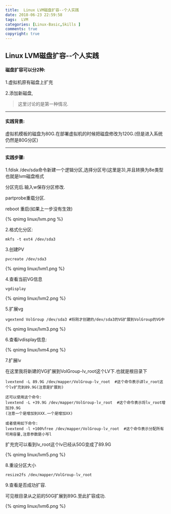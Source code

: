 ```yaml
---
title:  Linux LVM磁盘扩容--个人实践
date: 2018-06-23 22:59:58
tags:  LVM
categories: [Linux-Basic,Skills ]
comments: true
copyright: true
---
```




## Linux LVM磁盘扩容--个人实践



#### 磁盘扩容可以分2种:

1.虚拟机原有磁盘上扩充

2.添加新磁盘,

> 这里讨论的是第一种情况. 

---

#### 实践背景:

虚拟机模板的磁盘为80G.在部署虚拟机的时候把磁盘修改为120G.(但是进入系统仍然是80G分区)

<!--more-->

---

#### 实践步骤:

1.fdisk /dev/sda命令新建一个逻辑分区,选择分区号(这里是3),并且转换为8e类型也就是lvm磁盘格式

分区完后.输入w保存分区修改.

partprobe重载分区.

reboot 重启(如果上一步没有生效)

{% qnimg linux/lvm.png %}

2.格式化分区:

```
mkfs -t ext4 /dev/sda3 
```

3.创建PV 

```
pvcreate /dev/sda3
```

{% qnimg linux/lvm1.png %}

4.查看当前VG信息 

```
vgdisplay
```

{% qnimg linux/lvm2.png %}

5.扩展vg 

```
vgextend VolGroup /dev/sda3 #将刚才创建的/dev/sda3的VG扩展到VolGroup的VG中
```

{% qnimg linux/lvm3.png %}

6.查看lvdisplay信息: 

{% qnimg linux/lvm4.png %}



7.扩展lv 

在这里我将新建的VG扩展到VolGroup-lv_root这个LV下.也就是根目录下

```
lvextend -L 89.9G /dev/mapper/VolGroup-lv_root  #这个命令表示讲lv_root这个lv扩充到89.9G(注意是扩展到)

还可以使用这个命令:
lvextend -L +39.9G /dev/mapper/VolGroup-lv_root  #这个命令表示将lv_root增加39.9G
(注意一个是增加到XXX.一个是增加XX)

或者使用如下命令:
lvextend -l +100%free /dev/mapper/VolGroup-lv_root  #这个命令表示分配所有可用容量,注意参数是小写l
```

扩充完可以看到lv_root这个lv已经从50G变成了89.9G

{% qnimg linux/lvm5.png %}



8.重设分区大小

```
resize2fs /dev/mapper/VolGroup-lv_root
```

9.查看是否成功扩容.

可见根目录从之前的50G扩展到89G.至此扩容成功.

{% qnimg linux/lvm6.png %}



